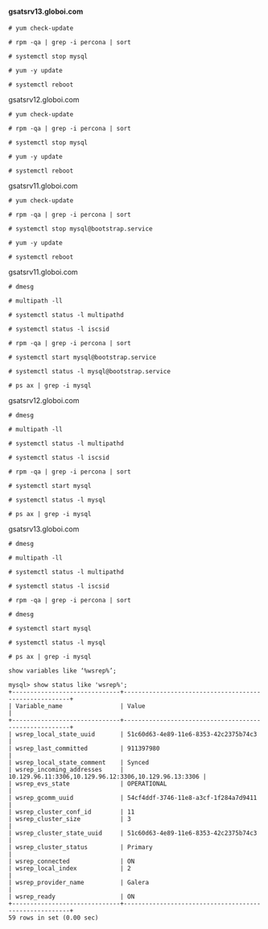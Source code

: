 #### gsatsrv13.globoi.com ####
```´
# yum check-update
```

```
# rpm -qa | grep -i percona | sort
```
```
# systemctl stop mysql
```

```
# yum -y update
```

```
# systemctl reboot
```

gsatsrv12.globoi.com

```
# yum check-update
```

```
# rpm -qa | grep -i percona | sort
```

```
# systemctl stop mysql
```

```
# yum -y update
```

```
# systemctl reboot
```

gsatsrv11.globoi.com

```
# yum check-update
```

```
# rpm -qa | grep -i percona | sort
```

```
# systemctl stop mysql@bootstrap.service
```

```
# yum -y update
```

```
# systemctl reboot
```

gsatsrv11.globoi.com

```
# dmesg
```

```
# multipath -ll
```

```
# systemctl status -l multipathd
```

```
# systemctl status -l iscsid
```

```
# rpm -qa | grep -i percona | sort
```

```
# systemctl start mysql@bootstrap.service
```

```
# systemctl status -l mysql@bootstrap.service
```

```
# ps ax | grep -i mysql
```

gsatsrv12.globoi.com

```
# dmesg
```

```
# multipath -ll
```

```
# systemctl status -l multipathd
```

```
# systemctl status -l iscsid
```

```
# rpm -qa | grep -i percona | sort
```

```
# systemctl start mysql
```

```
# systemctl status -l mysql
```

```
# ps ax | grep -i mysql
```

gsatsrv13.globoi.com

```
# dmesg
```

```
# multipath -ll
```

```
# systemctl status -l multipathd
```

```
# systemctl status -l iscsid
```

```
# rpm -qa | grep -i percona | sort
```

```
# dmesg
```

```
# systemctl start mysql
```

```
# systemctl status -l mysql
```

```
# ps ax | grep -i mysql
```

```
show variables like ‘%wsrep%’;
```

```
mysql> show status like 'wsrep%';
+------------------------------+-------------------------------------------------------+
| Variable_name                | Value                                                 |
+------------------------------+-------------------------------------------------------+
| wsrep_local_state_uuid       | 51c60d63-4e89-11e6-8353-42c2375b74c3                  |
| wsrep_last_committed         | 911397980                                             |
| wsrep_local_state_comment    | Synced                                                
| wsrep_incoming_addresses     | 10.129.96.11:3306,10.129.96.12:3306,10.129.96.13:3306 |
| wsrep_evs_state              | OPERATIONAL                                           |
| wsrep_gcomm_uuid             | 54cf4ddf-3746-11e8-a3cf-1f284a7d9411                  |
| wsrep_cluster_conf_id        | 11                                                    
| wsrep_cluster_size           | 3                                                     |
| wsrep_cluster_state_uuid     | 51c60d63-4e89-11e6-8353-42c2375b74c3                  |
| wsrep_cluster_status         | Primary                                               |
| wsrep_connected              | ON                                                    
| wsrep_local_index            | 2                                                     |
| wsrep_provider_name          | Galera                                                |
| wsrep_ready                  | ON                                                    
+------------------------------+-------------------------------------------------------+
59 rows in set (0.00 sec)
```


